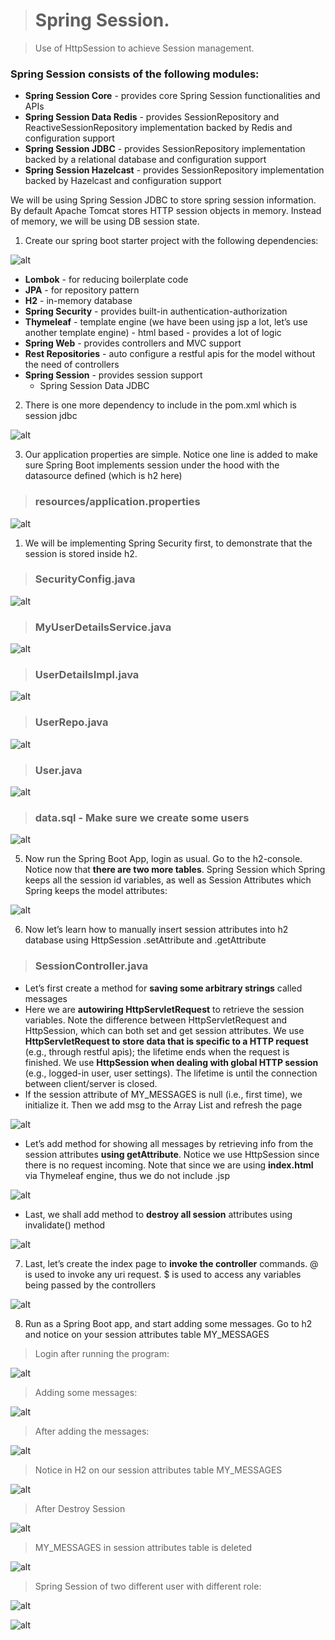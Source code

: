 ># Spring Session.

> Use of HttpSession to achieve Session management. 

### Spring Session consists of the following modules:

- **Spring Session Core** - provides core Spring Session functionalities and APIs
- **Spring Session Data Redis** - provides SessionRepository and ReactiveSessionRepository implementation backed by Redis and configuration support
- **Spring Session JDBC** - provides SessionRepository implementation backed by a relational database and configuration support
- **Spring Session Hazelcast** - provides SessionRepository implementation backed by Hazelcast and configuration support

We will be using Spring Session JDBC to store spring session information. By default Apache Tomcat stores HTTP session objects in memory.  Instead of memory, we will be using DB session state.

1. Create our spring boot starter project with the following dependencies:

![alt](./image/1.PNG)

- **Lombok** - for reducing boilerplate code
- **JPA** - for repository pattern
- **H2** - in-memory database 
- **Spring Security** - provides built-in authentication-authorization
- **Thymeleaf** - template engine (we have been using jsp a lot, let’s use another template engine) - html based - provides a lot of logic
- **Spring Web** - provides controllers and MVC support
- **Rest Repositories** - auto configure a restful apis for the model without the need of controllers
- **Spring Session** - provides session support
  - Spring Session Data JDBC

2. There is one more dependency to include in the pom.xml which is session jdbc

![alt](./image/2.PNG)

3. Our application properties are simple.  Notice one line is added to make sure Spring Boot implements session under the hood with the datasource defined (which is h2 here)

>### resources/application.properties

![alt](./image/3.PNG)
 
1. We will be implementing Spring Security first, to demonstrate that the session is stored inside h2.

>### SecurityConfig.java 

![alt](./image/4.PNG)

>### MyUserDetailsService.java

![alt](./image/5.PNG)

>### UserDetailsImpl.java

![alt](./image/6.PNG)

>### UserRepo.java

![alt](./image/7.PNG)

>### User.java

![alt](./image/8.PNG)

>### data.sql - Make sure we create some users

![alt](./image/9.PNG)

5. Now run the Spring Boot App, login as usual. Go to the h2-console. Notice now that **there are two more tables**.  Spring Session which Spring keeps all the session id variables, as well as Session Attributes which Spring keeps the model attributes:

![alt](./image/10.PNG)

6. Now let’s learn how to manually insert session attributes into h2 database using HttpSession .setAttribute and .getAttribute

>### SessionController.java

- Let’s first create a method for **saving some arbitrary strings** called messages
- Here we are **autowiring HttpServletRequest** to retrieve the session variables.  Note the difference between HttpServletRequest and HttpSession, which can both set and get session attributes.  We use **HttpServletRequest to store data that is specific to a HTTP request** (e.g., through restful apis); the lifetime ends when the request is finished.  We use **HttpSession when dealing with global HTTP session** (e.g., logged-in user, user settings).  The lifetime is until the connection between client/server is closed.
- If the session attribute of MY_MESSAGES is null (i.e., first time), we initialize it.  Then we add msg to the Array List and refresh the page

![alt](./image/11.PNG)

- Let’s add method for showing all messages by retrieving info from the session attributes **using getAttribute**.  Notice we use HttpSession since there is no request incoming. Note that since we are using **index.html** via Thymeleaf engine, thus we do not include .jsp

![alt](./image/12.PNG)

- Last, we shall add method to **destroy all session** attributes using invalidate() method

![alt](./image/13.PNG)

7. Last, let’s create the index page to **invoke the controller** commands.  @ is used to invoke any uri request. $ is used to access any variables being passed by the controllers

![alt](./image/14.PNG)

8. Run as a Spring Boot app, and start adding some messages.  Go to h2 and notice on your session attributes table MY_MESSAGES

> Login after running the program:

![alt](./image/16.PNG)

> Adding some messages:

![alt](./image/15.PNG)

> After adding the messages:

![alt](./image/17.PNG)

> Notice in H2 on our session attributes table MY_MESSAGES 

![alt](./image/18.PNG)

> After Destroy Session

![alt](./image/19.PNG)

> MY_MESSAGES in session attributes table is deleted

![alt](./image/20.PNG)

> Spring Session of two different user with different role: 

![alt](./image/21.PNG)

![alt](./image/22.PNG)